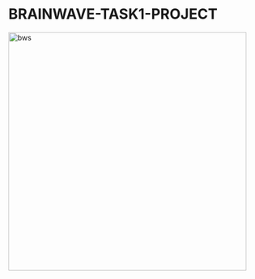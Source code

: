 # BRAINWAVE-TASK1-PROJECT
<img width="470" alt="bws" src="https://github.com/user-attachments/assets/bc999dd0-fa9c-498d-ae75-6223f7e86c4a">

